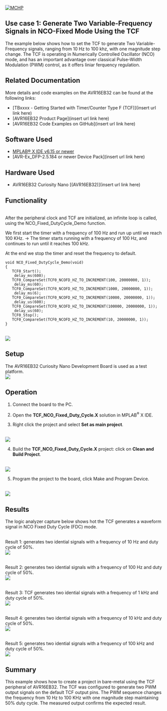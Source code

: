 [![MCHP](../images/microchip.png)](https://www.microchip.com)

## Use case 1: Generate Two Variable-Frequency Signals in NCO-Fixed Mode Using  the TCF
The example below shows how to set the TCF to generate Two Variable-Frequency signals, ranging from 10 Hz to 100 khz, with one magnitude step change. The TCF is operating in Numerically Controlled Oscillator (NCO) mode, and has an important advantage over classical Pulse-Width Modulation (PWM) control, as it offers liniar ferquency regulation.


## Related Documentation
More details and code examples on the AVR16EB32 can be found at the following links:
- [TBxxxx - Getting Started with Timer/Counter Type F (TCF)](insert url link here)
- [AVR16EB32 Product Page](insert url link here)
- [AVR16EB32 Code Examples on GitHub](insert url link here)

## Software Used
- [MPLAB® X IDE v6.15 or newer](https://www.microchip.com/en-us/tools-resources/develop/mplab-x-ide)
- [AVR-Ex_DFP-2.5.184 or newer Device Pack](insert url link here)

## Hardware Used
- AVR16EB32 Curiosity Nano [(AVR16EB32)](insert url link here)



## Functionality
<br>After the peripheral clock and TCF are initialized, an infinite loop is called, using the NCO_Fixed_DutyCycle_Demo function.

We first start the timer with a frequency of 100 Hz and run up until we reach 100 KHz. -> The timer starts running with a frequency of 100 Hz, and continues to run until it reaches 100 kHz.

At the end we stop the timer and reset the frequency to default.

```
void NCO_Fixed_DutyCycle_Demo(void)
{   
   TCF0_Start();
   _delay_ms(600);
   TCF0_CompareSet(TCF0_NCOFD_HZ_TO_INCREMENT(100, 20000000, 1));
   _delay_ms(60);
   TCF0_CompareSet(TCF0_NCOFD_HZ_TO_INCREMENT(1000, 20000000, 1));
   _delay_ms(6);
   TCF0_CompareSet(TCF0_NCOFD_HZ_TO_INCREMENT(10000, 20000000, 1));
   _delay_us(600);
   TCF0_CompareSet(TCF0_NCOFD_HZ_TO_INCREMENT(100000, 20000000, 1));
   _delay_us(60);
   TCF0_Stop();
   TCF0_CompareSet(TCF0_NCOFD_HZ_TO_INCREMENT(10, 20000000, 1));
}

```
<br><img src="../images/ncoFixedDutyCycleFlowchart.png">

## Setup
The AVR16EB32 Curiosity Nano Development Board is used as a test platform.
<br><img src="../images/AVR16EB32_Cnano_Board.png">

## Operation

 1. Connect the board to the PC.

 2. Open the  **TCF_NCO_Fixed_Duty_Cycle.X** solution in MPLAB<sup>®</sup> X IDE.

 3. Right click the project and select **Set as main project**.

<br><img src="../images/setAsMain.png">

 4. Build the  **TCF_NCO_Fixed_Duty_Cycle.X**  project: click on **Clean and Build Project**.

<br><img src="../images/cleanAndBuild.png">

 5. Program the project to the board, click Make and Program Device.

<br><img src="../images/flashProject.png">


## Results

The logic analyzer capture below shows hot the TCF generates a waveform signal in NCO Fixed Duty Cycle (FDC) mode.


<br>Result 1: generates two idential signals with a frequency of 10 Hz and duty cycle of 50%.
<br><img src="../images/10Hz.png">

<br>Result 2: generates two idential signals with a frequency of 100 Hz and duty cycle of 50%.
<br><img src="../images/100Hz.png">

<br>Result 3: TCF generates two idential signals with a frequency of 1 kHz and duty cycle of 50%.
<br><img src="../images/1KHz.png">

<br>Result 4: generates two idential signals with a frequency of 10 kHz and duty cycle of 50%.
<br><img src="../images/10KHz.png">

<br>Result 5: generates two idential signals with a frequency of 100 kHz and duty cycle of 50%.
<br><img src="../images/100KHz.png">



## Summary

This example shows how to create a project in bare-metal using the TCF peripheral of AVR16EB32. The TCF was configured to generate two PWM output signals on the default TCF output pins. The PWM sequence changes the frequency from 10 Hz to 100 KHz with one magnitude step maintaining 50% duty cycle. The measured output confirms the expected result.
